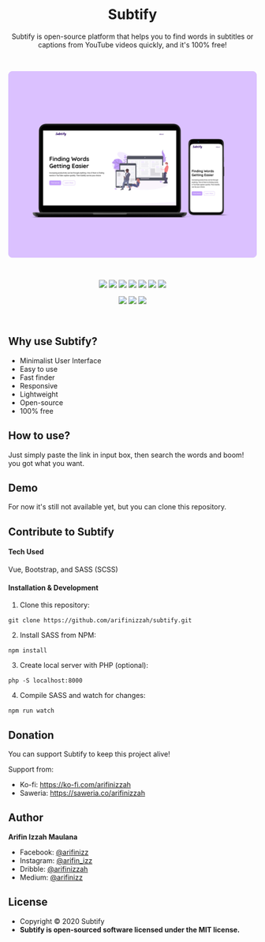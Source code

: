 <h1 align=center>Subtify</h1>
<p align=center>
Subtify is open-source platform that helps you to find words in subtitles or captions from YouTube videos quickly, and it's 100% free!
</p>

<br>

<p align=center>
  <img src="/assets/img/readme-image-min.jpg" align=center>
</p>

<br>

<p align=center>
  <img src="https://img.shields.io/github/stars/arifinizzah/subtify?style=flat-square">
  <img src="https://img.shields.io/github/forks/arifinizzah/subtify?style=flat-square">
  <img src="https://img.shields.io/github/commit-activity/m/arifinizzah/subtify?label=commit&style=flat-square">
  <img src="https://img.shields.io/github/issues/arifinizzah/subtify?style=flat-square">
  <img src="https://img.shields.io/github/license/arifinizzah/subtify?style=flat-square">
  <img src="https://img.shields.io/github/repo-size/arifinizzah/subtify?style=flat-square">
  <img src="https://img.shields.io/github/downloads/arifinizzah/subtify/total?style=flat-square">
</p>

<p align=center>
  <img src="https://forthebadge.com/images/badges/built-with-love.svg">
  <img src="https://forthebadge.com/images/badges/makes-people-smile.svg">
  <img src="https://forthebadge.com/images/badges/built-by-developers.svg">
</p>

<br>

## Why use Subtify?
- Minimalist User Interface
- Easy to use
- Fast finder
- Responsive
- Lightweight
- Open-source
- 100% free

## How to use?
Just simply paste the link in input box, then search the words and boom! you got what you want.

## Demo
For now it's still not available yet, but you can clone this repository.

## Contribute to Subtify
  #### Tech Used
  Vue, Bootstrap, and SASS (SCSS)
  
  #### Installation & Development
  1. Clone this repository:
  ```
  git clone https://github.com/arifinizzah/subtify.git
  ```
  2. Install SASS from NPM:
  ```
  npm install
  ```
  3. Create local server with PHP (optional):
  ```
  php -S localhost:8000
  ```
  
  4. Compile SASS and watch for changes:
  ```
  npm run watch
  ```
  
## Donation
You can support Subtify to keep this project alive!

Support from:
- Ko-fi: <a href="https://ko-fi.com/arifinizzah">https://ko-fi.com/arifinizzah</a>
- Saweria: <a href="https://saweria.co/arifinizzah">https://saweria.co/arifinizzah</a>

## Author
<b>Arifin Izzah Maulana</b>
- Facebook: <a href="https://www.facebook.com/arifinizz">@arifinizz</a>
- Instagram: <a href="https://www.instagram.com/arifin_izz/">@arifin_izz</a>
- Dribble: <a href="https://dribbble.com/arifinizzah">@arifinizzah</a>
- Medium: <a href="https://medium.com/@arifinizz/">@arifinizz</a>
  
## License
- Copyright © 2020 Subtify
- <b>Subtify is open-sourced software licensed under the MIT license.</b>
